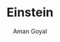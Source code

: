 ---
#YAML part
layout: post
title: Einstein
author: Aman Goyal
description: ""
categories: pictures
image: "/assets/images/Pictures/Einstein-Aman_Goel.jpg"
---